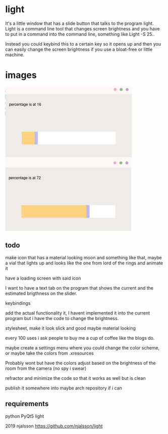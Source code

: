 # light

It's a little window that has a slide button that talks to the program light.
Light is a command line tool that changes screen brightness and you have to put in a command into the command line, something like Light -S 25..

Instead you could keybind this to a certain key so it opens up and then you can easily change the screen brightness if you use a bloat-free or little machine.





# images
![Image](/pictures/2019-07-16-025231_1600x900_scrot.png)
![Image](/pictures/2019-07-16-025513_1600x900_scrotbrighter.png)

## todo

make icon that has a material looking moon and something like that, maybe a vial that lights up and looks like the one from lord of the rings and animate it

have a loading screen with said icon

I want to have a text tab on the program that shows the current and the estimated brigthness on the slider.

keybindings 

add the actual functionality it, I havent implemented it into the current program but i have the code to change the brightness.

stylesheet, make it look slick and good maybe material looking

every 100 uses i ask people to buy me a cup of coffee like the blogs do.

maybe create a settings menu where you could change the color scheme, or maybe take the colors from .xresources

Probably wont but have the colors adjust based on the brightness of the room from the camera (no spy i swear)

refractor and minimize the code so that it works as well but is clean

publish it somewhere into maybe arch repository if i can



## requirements

python 
PyQt5
light

2019 njalsson
https://github.com/njalsson/light

